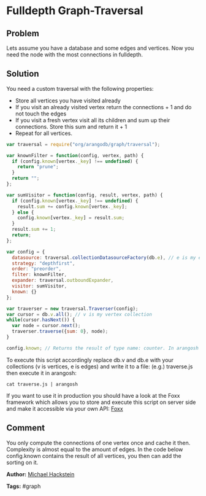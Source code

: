 Fulldepth Graph-Traversal
=========================

Problem
-------

Lets assume you have a database and some edges and vertices. Now you need the node with the most connections in fulldepth.

Solution
--------

You need a custom traversal with the following properties:

- Store all vertices you have visited already
- If you visit an already visited vertex return the connections + 1 and do not touch the edges
- If you visit a fresh vertex visit all its children and sum up their connections. Store this sum and return it + 1
- Repeat for all vertices.

```js
var traversal = require("org/arangodb/graph/traversal");

var knownFilter = function(config, vertex, path) {
  if (config.known[vertex._key] !== undefined) {
    return "prune";
  }
  return "";
};

var sumVisitor = function(config, result, vertex, path) {
  if (config.known[vertex._key] !== undefined) {
    result.sum += config.known[vertex._key];
  } else {
    config.known[vertex._key] = result.sum;
  }
  result.sum += 1;
  return;
};

var config = {
  datasource: traversal.collectionDatasourceFactory(db.e), // e is my edge collection
  strategy: "depthfirst",
  order: "preorder",
  filter: knownFilter,
  expander: traversal.outboundExpander,
  visitor: sumVisitor,
  known: {}
};

var traverser = new traversal.Traverser(config);
var cursor = db.v.all(); // v is my vertex collection
while(cursor.hasNext()) {
  var node = cursor.next();
  traverser.traverse({sum: 0}, node);
}

config.known; // Returns the result of type name: counter. In arangosh this will print out complete result
```

To execute this script accordingly replace db.v and db.e with your collections (v is vertices, e is edges) and write it to a file: (e.g.) traverse.js
then execute it in arangosh:

```
cat traverse.js | arangosh
```

If you want to use it in production you should have a look at the Foxx framework which allows you to store and execute this script on server side and make it accessible via your own API:
[Foxx](https://docs.arangodb.com/2.8/Foxx/index.html)


Comment
-------

You only compute the connections of one vertex once and cache it then.
Complexity is almost equal to the amount of edges.
In the code below config.known contains the result of all vertices, you then can add the sorting on it.

**Author:** [Michael Hackstein](https://github.com/mchacki)

**Tags:** #graph
